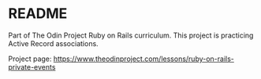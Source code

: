 # README

Part of The Odin Project Ruby on Rails curriculum. This project is practicing
Active Record associations.

Project page: https://www.theodinproject.com/lessons/ruby-on-rails-private-events
